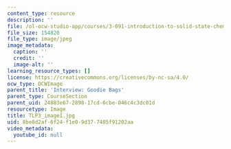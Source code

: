 ```yaml
---
content_type: resource
description: ''
file: /ol-ocw-studio-app/courses/3-091-introduction-to-solid-state-chemistry-fall-2018/8be8d2af6f24f1e09d377405f91202aa_TLP3_image1.jpg
file_size: 154820
file_type: image/jpeg
image_metadata:
  caption: ''
  credit: ''
  image-alt: ''
learning_resource_types: []
license: https://creativecommons.org/licenses/by-nc-sa/4.0/
ocw_type: OCWImage
parent_title: 'Interview: Goodie Bags'
parent_type: CourseSection
parent_uid: 24883e67-2898-17cd-6cbe-046c4c3dc01d
resourcetype: Image
title: TLP3_image1.jpg
uid: 8be8d2af-6f24-f1e0-9d37-7405f91202aa
video_metadata:
  youtube_id: null
---
```

